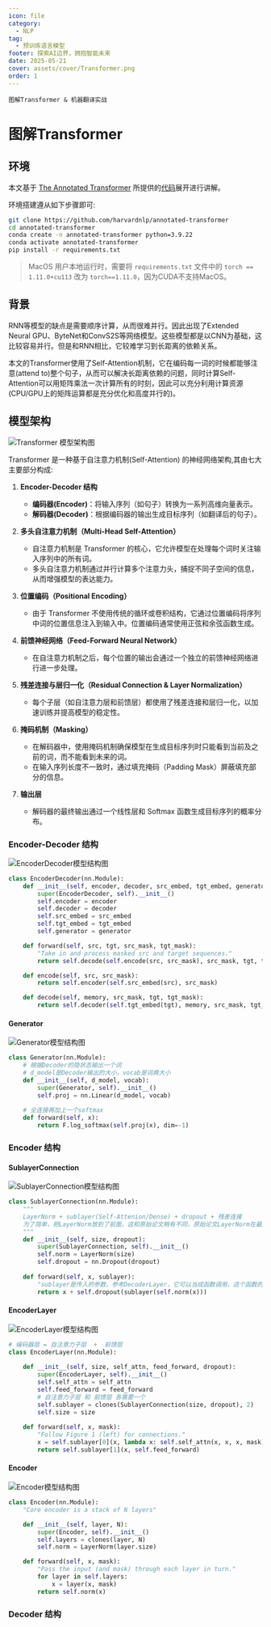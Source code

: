 ```yaml
---
icon: file
category:
  - NLP
tag:
  - 预训练语言模型
footer: 探索AI边界，拥抱智能未来
date: 2025-05-21
cover: assets/cover/Transformer.png
order: 1
---
```


`图解Transformer & 机器翻译实战` 

<!-- more -->

# 图解Transformer

## 环境

本文基于 [The Annotated Transformer](https://nlp.seas.harvard.edu/annotated-transformer/) 所提供的[代码](https://github.com/harvardnlp/annotated-transformer)展开进行讲解。

环境搭建遵从如下步骤即可:

```bash
git clone https://github.com/harvardnlp/annotated-transformer
cd annotated-transformer
conda create -n annotated-transformer python=3.9.22
conda activate annotated-transformer
pip install -r requirements.txt
```
> MacOS 用户本地运行时，需要将 `requirements.txt` 文件中的 `torch == 1.11.0+cu113` 改为 `torch==1.11.0`，因为CUDA不支持MacOS。

## 背景

RNN等模型的缺点是需要顺序计算，从而很难并行。因此出现了Extended Neural GPU、ByteNet和ConvS2S等网络模型。这些模型都是以CNN为基础，这比较容易并行。但是和RNN相比，它较难学习到长距离的依赖关系。

本文的Transformer使用了Self-Attention机制，它在编码每一词的时候都能够注意(attend to)整个句子，从而可以解决长距离依赖的问题，同时计算Self-Attention可以用矩阵乘法一次计算所有的时刻，因此可以充分利用计算资源(CPU/GPU上的矩阵运算都是充分优化和高度并行的)。

## 模型架构

![Transformer 模型架构图](图解Transformer/1.png)

Transformer 是一种基于自注意力机制(Self-Attention) 的神经网络架构,其由七大主要部分构成:

1. **Encoder-Decoder 结构**
    - **编码器(Encoder)**：将输入序列（如句子）转换为一系列高维向量表示。
    - **解码器(Decoder)**：根据编码器的输出生成目标序列（如翻译后的句子）。

2. **多头自注意力机制（Multi-Head Self-Attention）**
    - 自注意力机制是 Transformer 的核心，它允许模型在处理每个词时关注输入序列中的所有词。
    - 多头自注意力机制通过并行计算多个注意力头，捕捉不同子空间的信息，从而增强模型的表达能力。

3. **位置编码（Positional Encoding）**
    - 由于 Transformer 不使用传统的循环或卷积结构，它通过位置编码将序列中词的位置信息注入到输入中。位置编码通常使用正弦和余弦函数生成。

4. **前馈神经网络（Feed-Forward Neural Network）**
    - 在自注意力机制之后，每个位置的输出会通过一个独立的前馈神经网络进行进一步处理。

5. **残差连接与层归一化（Residual Connection & Layer Normalization）**
    - 每个子层（如自注意力层和前馈层）都使用了残差连接和层归一化，以加速训练并提高模型的稳定性。

6. **掩码机制（Masking）**
    - 在解码器中，使用掩码机制确保模型在生成目标序列时只能看到当前及之前的词，而不能看到未来的词。
    - 在输入序列长度不一致时，通过填充掩码（Padding Mask）屏蔽填充部分的信息。

7. **输出层**
    - 解码器的最终输出通过一个线性层和 Softmax 函数生成目标序列的概率分布。


### Encoder-Decoder 结构

![EncoderDecoder模型结构图](图解Transformer/2.png)

```python
class EncoderDecoder(nn.Module):
    def __init__(self, encoder, decoder, src_embed, tgt_embed, generator):
        super(EncoderDecoder, self).__init__()
        self.encoder = encoder 
        self.decoder = decoder
        self.src_embed = src_embed
        self.tgt_embed = tgt_embed
        self.generator = generator

    def forward(self, src, tgt, src_mask, tgt_mask):
        "Take in and process masked src and target sequences."
        return self.decode(self.encode(src, src_mask), src_mask, tgt, tgt_mask)

    def encode(self, src, src_mask):
        return self.encoder(self.src_embed(src), src_mask)

    def decode(self, memory, src_mask, tgt, tgt_mask):
        return self.decoder(self.tgt_embed(tgt), memory, src_mask, tgt_mask)
```

#### Generator


![Generator模型结构图](图解Transformer/3.png)

```python
class Generator(nn.Module):
	# 根据Decoder的隐状态输出一个词
	# d_model是Decoder输出的大小，vocab是词典大小
	def __init__(self, d_model, vocab):
		super(Generator, self).__init__()
		self.proj = nn.Linear(d_model, vocab)
	
	# 全连接再加上一个softmax
	def forward(self, x):
		return F.log_softmax(self.proj(x), dim=-1)
```
### Encoder 结构

#### SublayerConnection

![SublayerConnection模型结构图](图解Transformer/4.png)

```python
class SublayerConnection(nn.Module):
	"""
	LayerNorm + sublayer(Self-Attenion/Dense) + dropout + 残差连接
	为了简单，把LayerNorm放到了前面，这和原始论文稍有不同，原始论文LayerNorm在最后。
	"""
	def __init__(self, size, dropout):
		super(SublayerConnection, self).__init__()
		self.norm = LayerNorm(size)
		self.dropout = nn.Dropout(dropout)
	
	def forward(self, x, sublayer):
		"sublayer是传入的参数，参考DecoderLayer，它可以当成函数调用，这个函数的有一个输入参数"
		return x + self.dropout(sublayer(self.norm(x)))
```

#### EncoderLayer

![EncoderLayer模型结构图](图解Transformer/5.png)

```python
# 编码器层 = 自注意力子层  +  前馈层
class EncoderLayer(nn.Module):
  
    def __init__(self, size, self_attn, feed_forward, dropout):
        super(EncoderLayer, self).__init__()
        self.self_attn = self_attn
        self.feed_forward = feed_forward
        # 自注意力子层 和 前馈层 各需要一个
        self.sublayer = clones(SublayerConnection(size, dropout), 2)
        self.size = size
         
    def forward(self, x, mask):
        "Follow Figure 1 (left) for connections."
        x = self.sublayer[0](x, lambda x: self.self_attn(x, x, x, mask))
        return self.sublayer[1](x, self.feed_forward)
```
#### Encoder

![Encoder模型结构图](图解Transformer/6.png)

```python
class Encoder(nn.Module):
    "Core encoder is a stack of N layers"

    def __init__(self, layer, N):
        super(Encoder, self).__init__()
        self.layers = clones(layer, N)
        self.norm = LayerNorm(layer.size)

    def forward(self, x, mask):
        "Pass the input (and mask) through each layer in turn."
        for layer in self.layers:
            x = layer(x, mask)
        return self.norm(x)
```

### Decoder 结构


